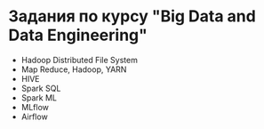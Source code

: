 # Задания по курсу "Big Data and Data Engineering" 
- Hadoop Distributed File System
- Map Reduce, Hadoop, YARN
- HIVE
- Spark SQL
- Spark ML
- MLflow
- Airflow
